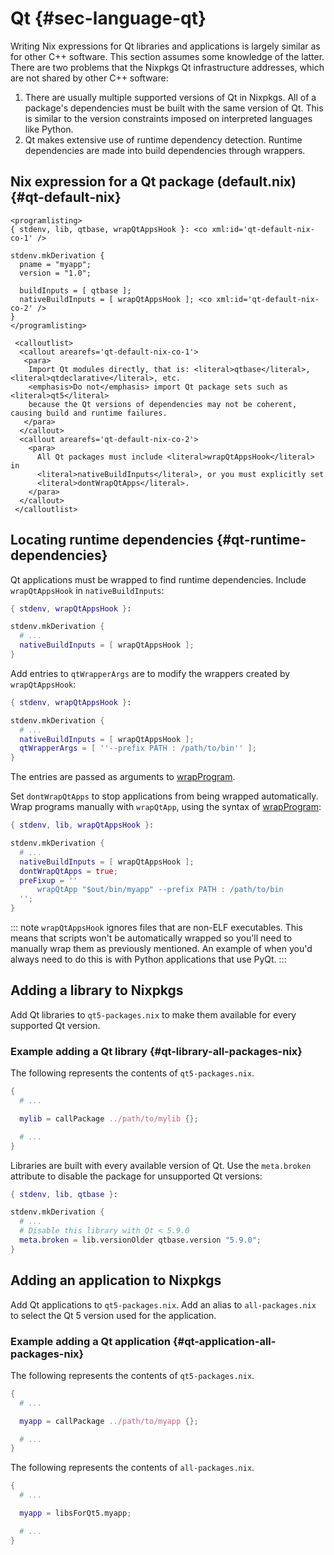 # Qt {#sec-language-qt}

Writing Nix expressions for Qt libraries and applications is largely similar as for other C++ software.
This section assumes some knowledge of the latter.
There are two problems that the Nixpkgs Qt infrastructure addresses,
which are not shared by other C++ software:

1.  There are usually multiple supported versions of Qt in Nixpkgs.
    All of a package's dependencies must be built with the same version of Qt.
    This is similar to the version constraints imposed on interpreted languages like Python.
2.  Qt makes extensive use of runtime dependency detection.
    Runtime dependencies are made into build dependencies through wrappers.

## Nix expression for a Qt package (default.nix) {#qt-default-nix}

```{=docbook}
<programlisting>
{ stdenv, lib, qtbase, wrapQtAppsHook }: <co xml:id='qt-default-nix-co-1' />

stdenv.mkDerivation {
  pname = "myapp";
  version = "1.0";

  buildInputs = [ qtbase ];
  nativeBuildInputs = [ wrapQtAppsHook ]; <co xml:id='qt-default-nix-co-2' />
}
</programlisting>

 <calloutlist>
  <callout arearefs='qt-default-nix-co-1'>
   <para>
    Import Qt modules directly, that is: <literal>qtbase</literal>, <literal>qtdeclarative</literal>, etc.
    <emphasis>Do not</emphasis> import Qt package sets such as <literal>qt5</literal>
    because the Qt versions of dependencies may not be coherent, causing build and runtime failures.
   </para>
  </callout>
  <callout arearefs='qt-default-nix-co-2'>
    <para>
      All Qt packages must include <literal>wrapQtAppsHook</literal> in
      <literal>nativeBuildInputs</literal>, or you must explicitly set
      <literal>dontWrapQtApps</literal>.
    </para>
  </callout>
 </calloutlist>
```

## Locating runtime dependencies {#qt-runtime-dependencies}

Qt applications must be wrapped to find runtime dependencies.
Include `wrapQtAppsHook` in `nativeBuildInputs`:

```nix
{ stdenv, wrapQtAppsHook }:

stdenv.mkDerivation {
  # ...
  nativeBuildInputs = [ wrapQtAppsHook ];
}
```

Add entries to `qtWrapperArgs` are to modify the wrappers created by
`wrapQtAppsHook`:

```nix
{ stdenv, wrapQtAppsHook }:

stdenv.mkDerivation {
  # ...
  nativeBuildInputs = [ wrapQtAppsHook ];
  qtWrapperArgs = [ ''--prefix PATH : /path/to/bin'' ];
}
```

The entries are passed as arguments to [wrapProgram](#fun-wrapProgram).

Set `dontWrapQtApps` to stop applications from being wrapped automatically.
Wrap programs manually with `wrapQtApp`, using the syntax of
[wrapProgram](#fun-wrapProgram):

```nix
{ stdenv, lib, wrapQtAppsHook }:

stdenv.mkDerivation {
  # ...
  nativeBuildInputs = [ wrapQtAppsHook ];
  dontWrapQtApps = true;
  preFixup = ''
      wrapQtApp "$out/bin/myapp" --prefix PATH : /path/to/bin
  '';
}
```

::: note
`wrapQtAppsHook` ignores files that are non-ELF executables.
This means that scripts won't be automatically wrapped so you'll need to manually wrap them as previously mentioned.
An example of when you'd always need to do this is with Python applications that use PyQt.
:::

## Adding a library to Nixpkgs
Add Qt libraries to `qt5-packages.nix` to make them available for every
supported Qt version.

### Example adding a Qt library {#qt-library-all-packages-nix}

The following represents the contents of `qt5-packages.nix`.
```nix
{
  # ...

  mylib = callPackage ../path/to/mylib {};

  # ...
}
```

Libraries are built with every available version of Qt.
Use the `meta.broken` attribute to disable the package for unsupported Qt versions:

```nix
{ stdenv, lib, qtbase }:

stdenv.mkDerivation {
  # ...
  # Disable this library with Qt < 5.9.0
  meta.broken = lib.versionOlder qtbase.version "5.9.0";
}
```

## Adding an application to Nixpkgs
Add Qt applications to `qt5-packages.nix`. Add an alias to `all-packages.nix`
to select the Qt 5 version used for the application.

### Example adding a Qt application {#qt-application-all-packages-nix}

The following represents the contents of `qt5-packages.nix`.
```nix
{
  # ...

  myapp = callPackage ../path/to/myapp {};

  # ...
}
```

The following represents the contents of `all-packages.nix`.
```nix
{
  # ...

  myapp = libsForQt5.myapp;

  # ...
}
```
